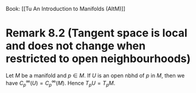 Book: [[Tu An Introduction to Manifolds (AItM)]]
# Remark 8.2 (Tangent space is local and does not change when restricted to open neighbourhoods)
Let $M$ be a manifold and $p\in M$.
If $U$ is an open nbhd of $p$ in $M$, then we have $C_{p}^{\infty}(U)=C_{p}^{\infty}(M)$.
Hence $T_{p}U=T_{p}M$.